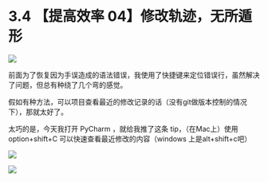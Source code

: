 # 3.4 【提高效率 04】修改轨迹，无所遁形

![](http://image.iswbm.com/20200804124133.png)

前面为了恢复因为手误造成的语法错误，我使用了快捷键来定位错误行，虽然解决了问题，但总有种绕了几个弯的感觉。

假如有种方法，可以项目查看最近的修改记录的话（没有git做版本控制的情况下），那就太好了。

太巧的是，今天我打开 PyCharm ，就给我推了这条 tip，（在Mac上）使用 option+shift+C 可以快速查看最近修改的内容（windows 上是alt+shift+c吧）

![](http://image.python-online.cn/20190614235120.png)

![](http://image.iswbm.com/20200607174235.png)